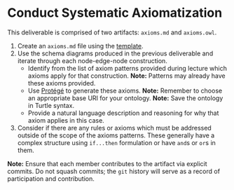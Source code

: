 # Conduct Systematic Axiomatization
This deliverable is comprised of two artifacts: `axioms.md` and `axioms.owl`.

1. Create an `axioms.md` file using the [template](../templates/axioms.md).
2. Use the schema diagrams produced in the previous deliverable and iterate through each node-edge-node construction.
    * Identify from the list of axiom patterns provided during lecture which axioms apply for that construction. **Note:** Patterns may already have these axioms provided.
    * Use [Protégé](https://protege.stanford.edu/) to generate these axioms. **Note:** Remember to choose an appropriate base URI for your ontology. **Note:** Save the ontology in Turtle syntax.
    * Provide a natural language description and reasoning for why that axiom applies in this case.
3. Consider if there are any rules or axioms which must be addressed outside of the scope of the axioms patterns. These generally have a complex structure using `if...then` formulation or have `and`s or `or`s in them.

**Note:** Ensure that each member contributes to the artifact via explicit commits. Do not squash commits; the `git` history will serve as a record of participation and contribution.
